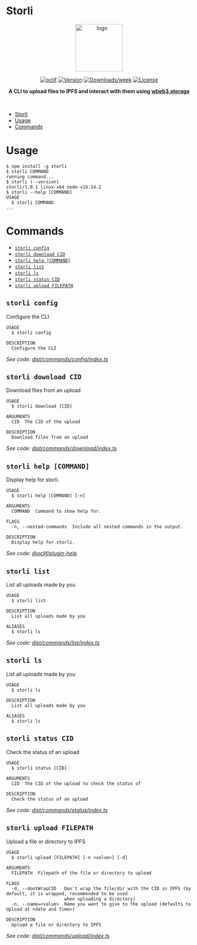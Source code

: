 # Storli
<div align="center">
<img src="https://user-images.githubusercontent.com/63192115/168748221-b0291043-1928-4de6-a99e-7803683d9177.svg" alt="logo" height="128" width="128" />

  
[![oclif](https://img.shields.io/badge/cli-oclif-brightgreen.svg)](https://oclif.io)
[![Version](https://img.shields.io/npm/v/storli.svg)](https://npmjs.org/package/oclif-hello-world)
[![Downloads/week](https://img.shields.io/npm/dw/storli.svg)](https://npmjs.org/package/oclif-hello-world)
[![License](https://img.shields.io/npm/l/storli.svg)](https://github.com/oclif/hello-world/blob/main/package.json)

**A CLI to upload files to IPFS and interact with them using [wbeb3.storage](https://web3.storage)**
  
  
  </div>
 <br />

<!-- toc -->
* [Storli](#storli)
* [Usage](#usage)
* [Commands](#commands)
<!-- tocstop -->

# Usage

<!-- usage -->
```sh-session
$ npm install -g storli
$ storli COMMAND
running command...
$ storli (--version)
storli/1.0.1 linux-x64 node-v16.14.2
$ storli --help [COMMAND]
USAGE
  $ storli COMMAND
...
```
<!-- usagestop -->

# Commands

<!-- commands -->
* [`storli config`](#storli-config)
* [`storli download CID`](#storli-download-cid)
* [`storli help [COMMAND]`](#storli-help-command)
* [`storli list`](#storli-list)
* [`storli ls`](#storli-ls)
* [`storli status CID`](#storli-status-cid)
* [`storli upload FILEPATH`](#storli-upload-filepath)

## `storli config`

Configure the CLI

```
USAGE
  $ storli config

DESCRIPTION
  Configure the CLI
```

_See code: [dist/commands/config/index.ts](https://github.com/AnishDe12020/storli/blob/v1.0.1/dist/commands/config/index.ts)_

## `storli download CID`

Download files from an upload

```
USAGE
  $ storli download [CID]

ARGUMENTS
  CID  The CID of the upload

DESCRIPTION
  Download files from an upload
```

_See code: [dist/commands/download/index.ts](https://github.com/AnishDe12020/storli/blob/v1.0.1/dist/commands/download/index.ts)_

## `storli help [COMMAND]`

Display help for storli.

```
USAGE
  $ storli help [COMMAND] [-n]

ARGUMENTS
  COMMAND  Command to show help for.

FLAGS
  -n, --nested-commands  Include all nested commands in the output.

DESCRIPTION
  Display help for storli.
```

_See code: [@oclif/plugin-help](https://github.com/oclif/plugin-help/blob/v5.1.12/src/commands/help.ts)_

## `storli list`

List all uploads made by you

```
USAGE
  $ storli list

DESCRIPTION
  List all uploads made by you

ALIASES
  $ storli ls
```

_See code: [dist/commands/list/index.ts](https://github.com/AnishDe12020/storli/blob/v1.0.1/dist/commands/list/index.ts)_

## `storli ls`

List all uploads made by you

```
USAGE
  $ storli ls

DESCRIPTION
  List all uploads made by you

ALIASES
  $ storli ls
```

## `storli status CID`

Check the status of an upload

```
USAGE
  $ storli status [CID]

ARGUMENTS
  CID  The CID of the upload to check the status of

DESCRIPTION
  Check the status of an upload
```

_See code: [dist/commands/status/index.ts](https://github.com/AnishDe12020/storli/blob/v1.0.1/dist/commands/status/index.ts)_

## `storli upload FILEPATH`

Upload a file or directory to IPFS

```
USAGE
  $ storli upload [FILEPATH] [-n <value>] [-d]

ARGUMENTS
  FILEPATH  Filepath of the file or directory to upload

FLAGS
  -d, --dontWrapCID   Don't wrap the file/dir with the CID in IPFS (by default, it is wrapped, recommended to be used
                      when uploading a directory)
  -n, --name=<value>  Name you want to give to the upload (defaults to Upload at <date and time>)

DESCRIPTION
  Upload a file or directory to IPFS
```

_See code: [dist/commands/upload/index.ts](https://github.com/AnishDe12020/storli/blob/v1.0.1/dist/commands/upload/index.ts)_
<!-- commandsstop -->
